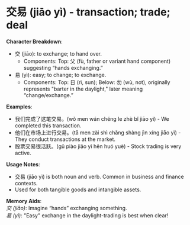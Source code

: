 # **交易 (jiāo yì) - transaction; trade; deal**

**Character Breakdown**:  
- 交 (jiāo): to exchange; to hand over.
  - Components: Top: 父 (fù, father or variant hand component) suggesting “hands exchanging.”  
- 易 (yì): easy; to change; to exchange.
  - Components: Top: 日 (rì, sun); Below: 勿 (wù, not), originally represents "barter in the daylight," later meaning “change/exchange.”

**Examples**:  
- 我们完成了这笔交易。(wǒ men wán chéng le zhè bǐ jiāo yì) - We completed this transaction.  
- 他们在市场上进行交易。(tā men zài shì chǎng shàng jìn xíng jiāo yì) - They conduct transactions at the market.  
- 股票交易很活跃。(gǔ piào jiāo yì hěn huó yuè) - Stock trading is very active.

**Usage Notes**:  
- 交易 (jiāo yì) is both noun and verb. Common in business and finance contexts.  
- Used for both tangible goods and intangible assets.

**Memory Aids**:  
*交 (jiāo)*: Imagine “hands” exchanging something.  
*易 (yì)*: "Easy" exchange in the daylight-trading is best when clear!